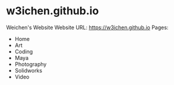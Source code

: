 # w3ichen.github.io
Weichen's Website
Website URL: https://w3ichen.github.io
Pages:
- Home
- Art
- Coding
- Maya
- Photography
- Solidworks
- Video
